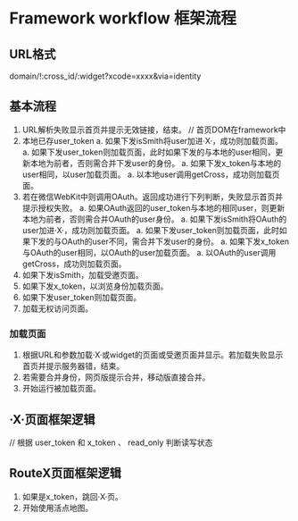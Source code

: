 # Framework workflow 框架流程

## URL格式
domain/!:cross\_id/:widget?xcode=xxxx&via=identity

## 基本流程
1. URL解析失败显示首页并提示无效链接，结束。    // 首页DOM在framework中
1. 本地已存user\_token
    a. 如果下发isSmith将user加进·X·，成功则加载页面。
    a. 如果下发user\_token则加载页面，此时如果下发的与本地的user相同，更新本地为前者，否则需合并下发user的身份。
    a. 如果下发x\_token与本地的user相同，以user加载页面。
    a. 以本地user调用getCross，成功则加载页面。
1. 若在微信WebKit中则调用OAuth。返回成功进行下列判断，失败显示首页并提示授权失败。
    a. 如果OAuth返回的user\_token与本地的相同user，则更新本地为前者，否则需合并OAuth的user身份。
    a. 如果下发isSmith将OAuth的user加进·X·，成功则加载页面。
    a. 如果下发user\_token则加载页面，此时如果下发的与OAuth的user不同，需合并下发user的身份。
    a. 如果下发x\_token与OAuth的user相同，以OAuth的user加载页面。
    a. 以OAuth的user调用getCross，成功则加载页面。
1. 如果下发isSmith，加载受邀页面。
1. 如果下发x\_token，以浏览身份加载页面。
1. 如果下发user\_token则加载页面。
1. 加载无权访问页面。

### 加载页面
1. 根据URL和参数加载·X·或widget的页面或受邀页面并显示。若加载失败显示首页并提示服务器错，结束。
1. 若需要合并身份，网页版提示合并，移动版直接合并。
1. 开始运行被加载页面。

## ·X·页面框架逻辑
// 根据 user\_token 和 x\_token 、 read\_only 判断读写状态

## RouteX页面框架逻辑
1. 如果是x\_token，跳回·X·页。
1. 开始使用活点地图。